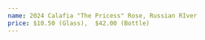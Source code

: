 ```yaml
---
name: 2024 Calafia "The Pricess" Rose, Russian RIver
price: $10.50 (Glass),  $42.00 (Bottle)
---
```

